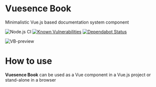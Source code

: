 # Vuesence Book

Minimalistic Vue.js based documentation system component

![Node.js CI](https://github.com/altrusl/vuesence-book/workflows/Node.js%20CI/badge.svg)
[![Known Vulnerabilities](https://snyk.io/test/github/altrusl/vuesence-book/badge.svg)](https://snyk.io/test/github/altrusl/vuesence-book)
[![Dependabot Status](https://api.dependabot.com/badges/status?host=github&repo=altrusl/vuesence-book)](https://dependabot.com)
<!-- [![Dependencies](https://david-dm.org/altrusl/vuesence-book.svg)](https://david-dm.org/altrusl/vuesence-book.svg) -->

![VB-preview](https://altrusl.github.io/vuesence-book/images/vb-preview.gif)

# How to use

**Vuesence Book** can be used as a Vue component in a Vue.js project or stand-alone in a browser

